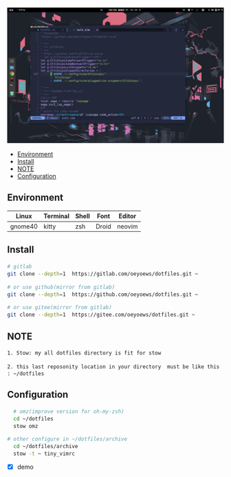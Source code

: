 ![example2](./archive/img/example2.png)
<!-- vim-markdown-toc Marked -->

* [Environment](#environment)
* [Install](#install)
* [NOTE](#note)
* [Configuration](#configuration)

<!-- vim-markdown-toc -->

Environment
---

| Linux   | Terminal | Shell | Font  | Editor |
|---------|----------|-------|-------|--------|
| gnome40 | kitty    | zsh   | Droid | neovim |

Install
---

```zsh
# gitlab
git clone --depth=1  https://gitlab.com/oeyoews/dotfiles.git ~
```

```zsh
# or use github(mirror from gitlab)
git clone --depth=1  https://github.com/oeyoews/dotfiles.git ~
```

```zsh
# or use gitee(mirror from gitlab)
git clone --depth=1  https://gitee.com/oeyoews/dotfiles.git ~
```

NOTE
---

```text
1. Stow: my all dotfiles directory is fit for stow

2. this last reposonity location in your directory  must be like this : ~/dotfiles
```

Configuration
---

```zsh
  # omz(improve version for oh-my-zsh)
  cd ~/dotfiles
  stow omz
```

```zsh 
# other configure in ~/dotfiles/archive
  cd ~/dotfiles/archive
  stow -t ~ tiny_vimrc
```

- [X] demo
